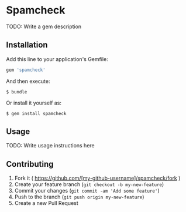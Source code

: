 # Spamcheck

TODO: Write a gem description

## Installation

Add this line to your application's Gemfile:

```ruby
gem 'spamcheck'
```

And then execute:

    $ bundle

Or install it yourself as:

    $ gem install spamcheck

## Usage

TODO: Write usage instructions here

## Contributing

1. Fork it ( https://github.com/[my-github-username]/spamcheck/fork )
2. Create your feature branch (`git checkout -b my-new-feature`)
3. Commit your changes (`git commit -am 'Add some feature'`)
4. Push to the branch (`git push origin my-new-feature`)
5. Create a new Pull Request
